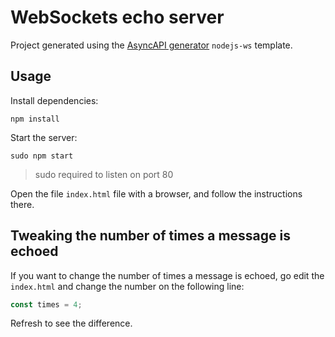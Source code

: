# WebSockets echo server

Project generated using the [AsyncAPI generator](https://github.com/asyncapi/generator) `nodejs-ws` template.

## Usage

Install dependencies:
```
npm install
```

Start the server:
```
sudo npm start
```
> sudo required to listen on port 80

Open the file `index.html` file with a browser, and follow the instructions there.

## Tweaking the number of times a message is echoed

If you want to change the number of times a message is echoed, go edit the `index.html` and change the number on the following line:

```js
const times = 4;
```

Refresh to see the difference.
